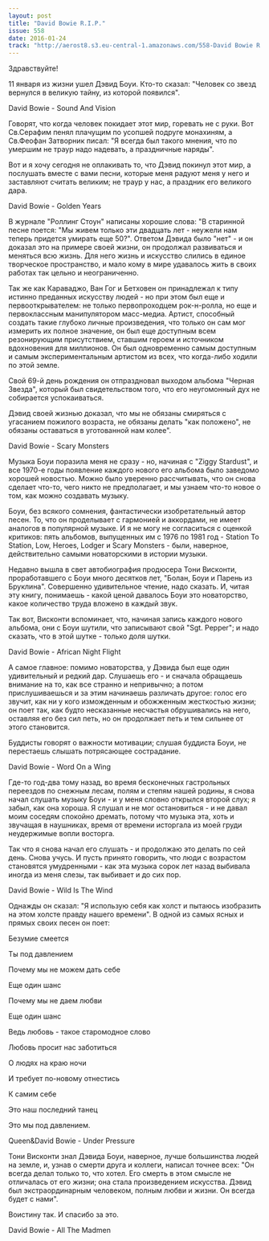 ```yaml
---
layout: post
title: "David Bowie R.I.P."
issue: 558
date: 2016-01-24
track: "http://aerost8.s3.eu-central-1.amazonaws.com/558-David Bowie R. I. P.mp3"
---
```


Здравствуйте!

11 января из жизни ушел Дэвид Боуи. Кто-то сказал: "Человек со звезд вернулся в великую тайну, из которой появился".

David Bowie - Sound And Vision

Говорят, что когда человек покидает этот мир, горевать не с руки. Вот Св.Серафим пенял плачущим по усопшей подруге монахиням, а Св.Феофан Затворник писал: "Я всегда был такого мнения, что по умершим не траур надо надевать, а праздничные наряды".

Вот и я хочу сегодня не оплакивать то, что Дэвид покинул этот мир, а послушать вместе с вами песни, которые меня радуют меня у него и заставляют считать великим; не траур у нас, а праздник его великого дара.

David Bowie - Golden Years

В журнале "Роллинг Стоун" написаны хорошие слова: "В старинной песне поется: "Мы живем только эти двадцать лет - неужели нам теперь придется умирать еще 50?". Ответом Дэвида было "нет" - и он доказал это на примере своей жизни, он продолжал развиваться и меняться всю жизнь. Для него жизнь и искусство слились в единое творческое пространство, и мало кому в мире удавалось жить в своих работах так цельно и неограниченно.

Так же как Караваджо, Ван Гог и Бетховен он принадлежал к типу истинно преданных искусству людей - но при этом был еще и первооткрывателем: не только первопроходцем рок-н-ролла, но еще и первоклассным манипулятором масс-медиа. Артист, способный создать такие глубоко личные произведения, что только он сам мог измерить их полное значение, он был еще доступным всем резонирующим присутствием, ставшим героем и источником вдохновения для миллионов. Он был одновременно самым доступным и самым экспериментальным артистом из всех, что когда-либо ходили по этой земле.

Свой 69-й день рождения он отпраздновал выходом альбома "Черная Звезда", который был свидетельством того, что его неугомонный дух не собирается успокаиваться.

Дэвид своей жизнью доказал, что мы не обязаны смиряться с угасанием пожилого возраста, не обязаны делать "как положено", не обязаны оставаться в уготованной нам колее".

David Bowie - Scary Monsters

Музыка Боуи поразила меня не сразу - но, начиная с "Ziggy Stardust", и все 1970-е годы появление каждого нового его альбома было заведомо хорошей новостью. Можно было уверенно рассчитывать, что он снова сделает что-то, чего никто не предполагает, и мы узнаем что-то новое о том, как можно создавать музыку.

Боуи, без всякого сомнения, фантастически изобретательный автор песен. То, что он проделывает с гармонией и аккордами, не имеет аналогов в популярной музыке. И я не могу не согласиться с оценкой критиков: пять альбомов, выпущенных им с 1976 по 1981 год - Station To Station, Low, Heroes, Lodger и Scary Monsters - были, наверное, действительно самыми новаторскими в истории музыки.

Недавно вышла в свет автобиография продюсера Тони Висконти, проработавшего с Боуи много десятков лет, "Болан, Боуи и Парень из Бруклина". Совершенно удивительное чтение, надо сказать. И, читая эту книгу, понимаешь - какой ценой давалось Боуи это новаторство, какое количество труда вложено в каждый звук.

Так вот, Висконти вспоминает, что, начиная запись каждого нового альбома, они с Боуи шутили, что записывают свой "Sgt. Pepper"; и надо сказать, что в этой шутке - только доля шутки.

David Bowie - African Night Flight

А самое главное: помимо новаторства, у Дэвида был еще один удивительный и редкий дар. Слушаешь его - и сначала обращаешь внимание на то, как все странно и непривычно; а потом прислушиваешься и за этим начинаешь различать другое: голос его звучит, как ни у кого изможденным и обожженным жесткостью жизни; он поет так, как будто несказанные несчастья обрушивались на него, оставляя его без сил петь, но он продолжает петь и тем сильнее от этого становится.

Буддисты говорят о важности мотивации; слушая буддиста Боуи, не перестаешь слышать потрясающее сострадание.

David Bowie - Word On a Wing

Где-то год-два тому назад, во время бесконечных гастрольных переездов по снежным лесам, полям и степям нашей родины, я снова начал слушать музыку Боуи - и у меня словно открылся второй слух; я забыл, как она хороша. Я слушал и не мог остановиться - и не давал моим соседям спокойно дремать, потому что музыка эта, хоть и звучащая в наушниках, время от времени исторгала из моей груди неудержимые вопли восторга.

Так что я снова начал его слушать - и продолжаю это делать по сей день. Снова учусь. И пусть принято говорить, что люди с возрастом становятся умудренными - как эта музыка сорок лет назад выбивала иногда из меня слезы, так выбивает и до сих пор.

David Bowie - Wild Is The Wind

Однажды он сказал: "Я использую себя как холст и пытаюсь изобразить на этом холсте правду нашего времени". В одной из самых ясных и прямых своих песен он поет:

Безумие смеется

Ты под давлением

Почему мы не можем дать себе

Еще один шанс

Почему мы не даем любви

Еще один шанс

Ведь любовь - такое старомодное слово

Любовь просит нас заботиться

О людях на краю ночи

И требует по-новому отнестись

К самим себе

Это наш последний танец

Это мы под давлением.

Queen&David Bowie - Under Pressure

Тони Висконти знал Дэвида Боуи, наверное, лучше большинства людей на земле, и, узнав о смерти друга и коллеги, написал точнее всех: "Он всегда делал только то, что хотел. Его смерть в этом смысле не отличалась от его жизни; она стала произведением искусства. Дэвид был экстраординарным человеком, полным любви и жизни. Он всегда будет с нами".

Воистину так. И спасибо за это.

David Bowie - All The Madmen
